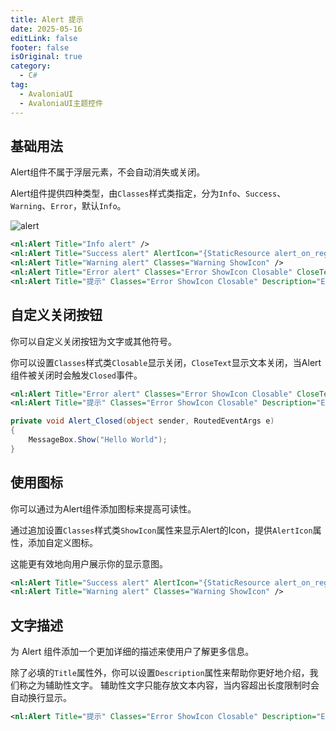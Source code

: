 ```yaml
---
title: Alert 提示
date: 2025-05-16
editLink: false
footer: false
isOriginal: true
category:
  - C#
tag:
  - AvaloniaUI
  - AvaloniaUI主题控件
---
```


## 基础用法

Alert组件不属于浮层元素，不会自动消失或关闭。

Alert组件提供四种类型，由`Classes`样式类指定，分为`Info`、`Success`、`Warning`、`Error`，默认`Info`。

![alert](https://image.ilyl.life:8443/avaloniaui-theme/alert/avalonia-alert.png)

```xml
<nl:Alert Title="Info alert" />
<nl:Alert Title="Success alert" AlertIcon="{StaticResource alert_on_regular}" Classes="Success Closable" />
<nl:Alert Title="Warning alert" Classes="Warning ShowIcon" />
<nl:Alert Title="Error alert" Classes="Error ShowIcon Closable" CloseText="关闭" Closed="Alert_Closed" />
<nl:Alert Title="提示" Classes="Error ShowIcon Closable" Description="Error alert" />
```

## 自定义关闭按钮

你可以自定义关闭按钮为文字或其他符号。

你可以设置`Classes`样式类`Closable`显示关闭，`CloseText`显示文本关闭，当Alert 组件被关闭时会触发`Closed`事件。

```xml
<nl:Alert Title="Error alert" Classes="Error ShowIcon Closable" CloseText="关闭" Closed="Alert_Closed" />
<nl:Alert Title="提示" Classes="Error ShowIcon Closable" Description="Error alert" />
```

```cs
private void Alert_Closed(object sender, RoutedEventArgs e)
{
    MessageBox.Show("Hello World");
}
```

## 使用图标

你可以通过为Alert组件添加图标来提高可读性。

通过追加设置`Classes`样式类`ShowIcon`属性来显示Alert的Icon，提供`AlertIcon`属性，添加自定义图标。

这能更有效地向用户展示你的显示意图。

```xml
<nl:Alert Title="Success alert" AlertIcon="{StaticResource alert_on_regular}" Classes="Success Closable" />
<nl:Alert Title="Warning alert" Classes="Warning ShowIcon" />
```

## 文字描述

为 Alert 组件添加一个更加详细的描述来使用户了解更多信息。

除了必填的`Title`属性外，你可以设置`Description`属性来帮助你更好地介绍，我们称之为辅助性文字。 辅助性文字只能存放文本内容，当内容超出长度限制时会自动换行显示。

```xml
<nl:Alert Title="提示" Classes="Error ShowIcon Closable" Description="Error alert" />
```